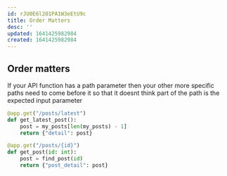 ```yaml
---
id: rJU0E6l2O1PA1W3eEtU9c
title: Order Matters
desc: ''
updated: 1641425982984
created: 1641425982984
---
```


## Order matters

If your API function has a path parameter then your other more specific paths need to come before it so that it doesnt think part of the path is the expected input parameter

```python
@app.get("/posts/latest")
def get_latest_post():
    post = my_posts[len(my_posts) - 1]
    return {"detail": post}

@app.get("/posts/{id}")
def get_post(id: int):
    post = find_post(id)
    return {"post_detail": post}
```
